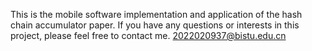 This is the mobile software implementation and application of the hash chain accumulator paper. If you have any questions or interests in this project, please feel free to contact me.
2022020937@bistu.edu.cn
